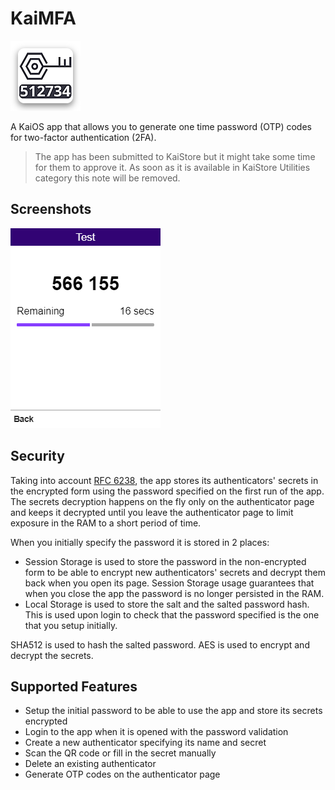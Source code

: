 # KaiMFA

![KaiMFA icon](public/assets/icons/KaiMFA_112.png)

A KaiOS app that allows you to generate one time password (OTP) codes for two-factor authentication (2FA).

> The app has been submitted to KaiStore but it might take some time for them to approve it. As soon as it is available in KaiStore Utilities category this note will be removed.

## Screenshots

![authenticator](cypress/snapshots/base/authenticator.snap.spec.js/authenticator-base.png)

## Security

Taking into account [RFC 6238](https://tools.ietf.org/html/rfc6238), the app stores its authenticators' secrets in the encrypted form using the password specified on the first run of the app. The secrets decryption happens on the fly only on the authenticator page and keeps it decrypted until you leave the authenticator page to limit exposure in the RAM to a short period of time. 

When you initially specify the password it is stored in 2 places:
- Session Storage is used to store the password in the non-encrypted form to be able to encrypt new authenticators' secrets and decrypt them back when you open its page. Session Storage usage guarantees that when you close the app the password is no longer persisted in the RAM.
- Local Storage is used to store the salt and the salted password hash. This is used upon login to check that the password specified is the one that you setup initially.

SHA512 is used to hash the salted password. AES is used to encrypt and decrypt the secrets.

## Supported Features
- Setup the initial password to be able to use the app and store its secrets encrypted
- Login to the app when it is opened with the password validation
- Create a new authenticator specifying its name and secret
- Scan the QR code or fill in the secret manually
- Delete an existing authenticator
- Generate OTP codes on the authenticator page
